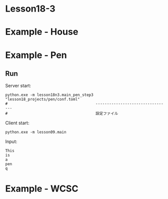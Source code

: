 # Lesson18-3

# Example - House

# Example - Pen

## Run

Server start:  

```shell
python.exe -m lesson18n3.main_pen_step3 "lesson18_projects/pen/conf.toml"
#                                       ---------------------------------
#                                       設定ファイル
```

Client start:  

```shell
python.exe -m lesson09.main
```

Input:  

```shell
This
is
a
pen
q
```

# Example - WCSC
